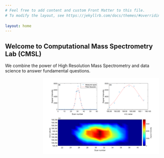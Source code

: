 ```yaml
---
# Feel free to add content and custom Front Matter to this file.
# To modify the layout, see https://jekyllrb.com/docs/themes/#overriding-theme-defaults

layout: home
---
```


## Welcome to Computational Mass Spectrometry Lab (CMSL)

We combine the power of High Resolution Mass Spectrometry and data science to answer fundamental questions.

<img align="right" height="250px" width="380px" src="/assets/LCMS1.png">
